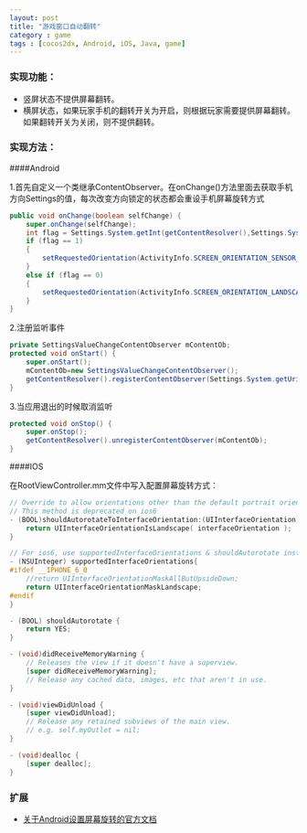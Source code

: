 ```yaml
---
layout: post
title: "游戏窗口自动翻转"
category : game
tags : [cocos2dx, Android, iOS, Java, game]
---
```


### 实现功能：

* 竖屏状态不提供屏幕翻转。
* 横屏状态，如果玩家手机的翻转开关为开启，则根据玩家需要提供屏幕翻转。如果翻转开关为关闭，则不提供翻转。

<!-- more -->

### 实现方法：

####Android

1.首先自定义一个类继承ContentObserver。在onChange()方法里面去获取手机方向Settings的值，每次改变方向锁定的状态都会重设手机屏幕旋转方式

```Java
public void onChange(boolean selfChange) {
	super.onChange(selfChange);
	int flag = Settings.System.getInt(getContentResolver(),Settings.System.ACCELEROMETER_ROTATION, 0);
	if (flag == 1)
	{
		setRequestedOrientation(ActivityInfo.SCREEN_ORIENTATION_SENSOR_LANDSCAPE);
	}
	else if (flag == 0)
	{
		setRequestedOrientation(ActivityInfo.SCREEN_ORIENTATION_LANDSCAPE);
	}
}
```

	
2.注册监听事件

```Java
private SettingsValueChangeContentObserver mContentOb;
protected void onStart() {
	super.onStart();
	mContentOb=new SettingsValueChangeContentObserver();
	getContentResolver().registerContentObserver(Settings.System.getUriFor(Settings.System.ACCELEROMETER_ROTATION), true, mContentOb);
}
```


3.当应用退出的时候取消监听

```Java
protected void onStop() {
	super.onStop();
	getContentResolver().unregisterContentObserver(mContentOb);
}
```

####IOS

在RootViewController.mm文件中写入配置屏幕旋转方式：

```Objective-C
// Override to allow orientations other than the default portrait orientation.
// This method is deprecated on ios6
- (BOOL)shouldAutorotateToInterfaceOrientation:(UIInterfaceOrientation)interfaceOrientation {
    return UIInterfaceOrientationIsLandscape( interfaceOrientation );
}

// For ios6, use supportedInterfaceOrientations & shouldAutorotate instead
- (NSUInteger) supportedInterfaceOrientations{
#ifdef __IPHONE_6_0
    //return UIInterfaceOrientationMaskAllButUpsideDown;
    return UIInterfaceOrientationMaskLandscape;
#endif
}

- (BOOL) shouldAutorotate {
    return YES;
}

- (void)didReceiveMemoryWarning {
    // Releases the view if it doesn't have a superview.
    [super didReceiveMemoryWarning];
    // Release any cached data, images, etc that aren't in use.
}

- (void)viewDidUnload {
    [super viewDidUnload];
    // Release any retained subviews of the main view.
    // e.g. self.myOutlet = nil;
}

- (void)dealloc {
    [super dealloc];
}
```


### 扩展

- [关于Android设置屏幕旋转的官方文档](http://developer.android.com/reference/android/content/pm/ActivityInfo.html#SCREEN_ORIENTATION_SENSOR)
